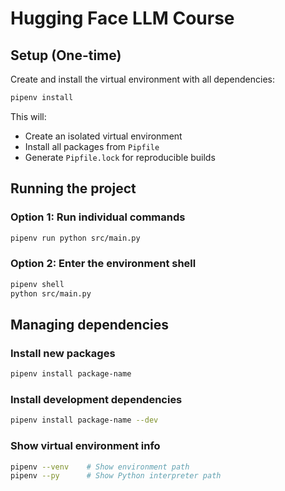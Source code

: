 # Hugging Face LLM Course

## Setup (One-time)

Create and install the virtual environment with all dependencies:
```bash
pipenv install
```

This will:
- Create an isolated virtual environment
- Install all packages from `Pipfile`
- Generate `Pipfile.lock` for reproducible builds

## Running the project

### Option 1: Run individual commands
```bash
pipenv run python src/main.py
```

### Option 2: Enter the environment shell
```bash
pipenv shell
python src/main.py
```

## Managing dependencies

### Install new packages
```bash
pipenv install package-name
```

### Install development dependencies
```bash
pipenv install package-name --dev
```

### Show virtual environment info
```bash
pipenv --venv    # Show environment path
pipenv --py      # Show Python interpreter path
```